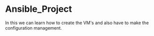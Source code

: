 # Ansible_Project
In this we can learn how to create the VM's and also have to make the configuration management. 
